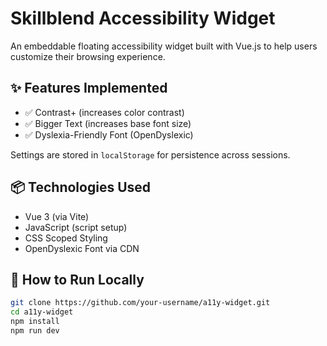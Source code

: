 # Skillblend Accessibility Widget

An embeddable floating accessibility widget built with Vue.js to help users customize their browsing experience.

## ✨ Features Implemented

- ✅ Contrast+ (increases color contrast)
- ✅ Bigger Text (increases base font size)
- ✅ Dyslexia-Friendly Font (OpenDyslexic)

Settings are stored in `localStorage` for persistence across sessions.

## 📦 Technologies Used

- Vue 3 (via Vite)
- JavaScript (script setup)
- CSS Scoped Styling
- OpenDyslexic Font via CDN

## 🧪 How to Run Locally

```bash
git clone https://github.com/your-username/a11y-widget.git
cd a11y-widget
npm install
npm run dev
